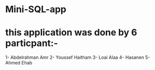 # Mini-SQL-app
# this application was done by 6 particpant:-
1- Abdelrahman Amr
2- Youssef Haitham
3- Loai Alaa
4- Hasanen 
5- Ahmed Ehab
